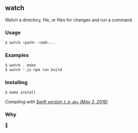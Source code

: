 ## watch

Watch a directory, file, or files for changes and run a command.

### Usage

~~~ bash
$ watch <path> <cmd>...
~~~

### Examples

~~~ bash
$ watch . make
$ watch *.js npm run build
~~~

### Installing

~~~ bash
$ make install
~~~

*Compiling with [Swift version `3.0-dev` (May 3, 2016)](https://swift.org/download/#snapshots)*

### Why

:shrug:
